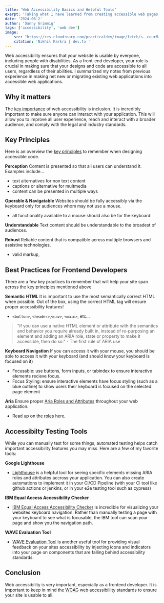 ```yaml
---
title: 'Web Accessibility Basics and Helpful Tools'
exerpt: 'Taking what I have learned from creating accessible web pages and components and putting into helpful guide.'
date: '2024-08-2'
author: 'Danny Grimmig'
tags: ['accessibility', 'web dev']
image: 
    src: "https://res.cloudinary.com/practicaldev/image/fetch/s--cuurMzI6--/c_imagga_scale,f_auto,fl_progressive,h_420,q_auto,w_1000/https://thepracticaldev.s3.amazonaws.com/i/ozrbmo3718fkoz4lf4wr.png"
    citation: 'Nikhil Karkra | dev.to '
---
```

Web accessibility ensures that your website is usable by everyone, including people with disabilities. As a front-end developer, your role is crucial in making sure that your designs and code are accessible to all users, regardless of their abilities. I summarized my notes from previous experience in making net new or migrating existing web applications into accessible web applications.

## Why it matters
The [key importance](https://www.w3.org/WAI/fundamentals/accessibility-intro/#important) of web accessibility is inclusion. It is incredibly important to make sure anyone can interact with your application. This will allow you to improve all user experience, reach and interact with a broader audience, and comply with the legal and industry standards. 

## Key Principles
Here is an overview the [key principles](https://www.w3.org/WAI/fundamentals/accessibility-principles/#standards) to remember when designing accessible code. 

**Perception**
Content is presented so that all users can understand it. Examples include... 
- text alternatives for non text content
- captions or alternative for multmedia
- content can be presented in multiple ways

**Operable & Navigatable**
Websites should be fully accessibly via the keyboard only for audiences whom may not use a mouse.
- all functionality available to a mouse should also be for the keyboard

**Understandable**
Text content should be understandable to the broadest of audiences.

**Robust**
Reliable content that is compatible across multiple browsers and assistive technologies.
- valid markup, 

## Best Practices for Frontend Developers
There are a few key practices to remember that will help your site span across the key principles mentioned above

**Semantic HTML**
It is important to use the most semantically correct HTML when possible. Out of the box, using the correct HTML tag will ensure proper accessibility features!
- `<button>`, `<header>`,`<nav>`, `<main>`, etc...

> "If you can use a native HTML element or attribute with the semantics and behavior you require already built in, instead of re-purposing an element and adding an ARIA role, state or property to make it accessible, then do so." - The first rule of ARIA use 

**Keyboard Navigation**
If you can access it with your mouse, you should be able to access it with your keyboard (and should know your keyboard is focused on it)
- Focusable: use buttons, form inputs, or tabindex to ensure interactive elements recieve focus.
- Focus Styling: ensure interactive elements have focus styling (such as a blue outline) to show users their keyboard is focused on the selected page element

**Aria**
Ensure proper [Aria Roles and Attributes](https://developer.mozilla.org/en-US/docs/Web/Accessibility/ARIA) throughout your web application.
- Read up on the [roles](https://developer.mozilla.org/en-US/docs/Web/Accessibility/ARIA/Roles) here.

## Accessibilty Testing Tools
While you can manually test for some things, automated testing helps catch important accessibility features you may miss. Here are a few of my favorite tools:

**Google Lighthouse**
- [Lighthouse](https://developer.chrome.com/docs/lighthouse/overview) is a helpful tool for seeing specific elements missing ARIA roles and attributes accross your application. You can also create automations to implement it in your CI/CD Pipeline (with your CI tool like github actions or jenkins, or in your e2e testing tool such as cypress)

**IBM Equal Access Accessibility Checker**
- [IBM Equal Access Accessibility Checker](https://chromewebstore.google.com/detail/ibm-equal-access-accessib/lkcagbfjnkomcinoddgooolagloogehp?hl=en-US) is incredible for visualizing your websites keyboard navigation. Rather than manually testing a page with your keyboard to see what is focusable, the IBM tool can scan your page and show you the navigation path.

**WAVE Evaluation Tool**
- [WAVE Evaluation Tool](https://chromewebstore.google.com/detail/wave-evaluation-tool/jbbplnpkjmmeebjpijfedlgcdilocofh?hl=en-US) is another useful tool for providing visual feedback on your sites accessibility by injecting icons and indicators into your page on components that are falling behind accessibility standards.

## Conclusion
Web accessibility is very important, especially as a frontend developer. It is important to keep in mind the [WCAG](https://www.w3.org/WAI/standards-guidelines/wcag/) web accessibiliity standards to ensure your site is usable to all. 